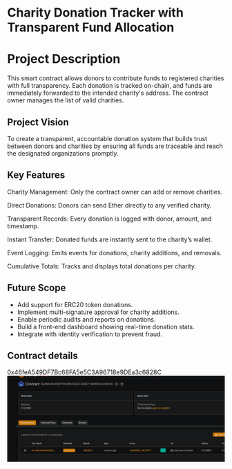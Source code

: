 # Charity Donation Tracker with Transparent Fund Allocation

# Project Description

This smart contract allows donors to contribute funds to registered charities with full transparency. Each donation is tracked on-chain, and funds are immediately forwarded to the intended charity's address. The contract owner manages the list of valid charities.

## Project Vision

To create a transparent, accountable donation system that builds trust between donors and charities by ensuring all funds are traceable and reach the designated organizations promptly.

## Key Features

Charity Management: Only the contract owner can add or remove charities.

Direct Donations: Donors can send Ether directly to any verified charity.

Transparent Records: Every donation is logged with donor, amount, and timestamp.

Instant Transfer: Donated funds are instantly sent to the charity’s wallet.

Event Logging: Emits events for donations, charity additions, and removals.

Cumulative Totals: Tracks and displays total donations per charity.

## Future Scope

- Add support for ERC20 token donations.
- Implement multi-signature approval for charity additions.
- Enable periodic audits and reports on donations.
- Build a front-end dashboard showing real-time donation stats.
- Integrate with identity verification to prevent fraud.

## Contract details
0x46feA549DF7Bc68FA5e5C3A96718e9DEa3c6828C
![alt text](image.png)
